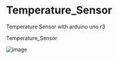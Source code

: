 # Temperature_Sensor
Temperature Sensor with arduino uno r3


Temperature_Sensor


![image](https://github.com/filegeiasou/Temperature_Sensor/assets/49124547/4400f843-08ad-4bec-b1d4-a0c748b6740a)
